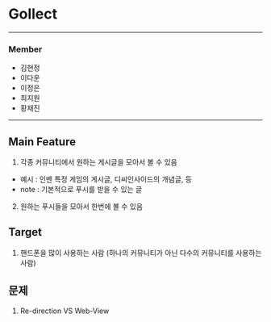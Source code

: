 # Gollect

---
### Member
* 김현정
* 이다운
* 이정은
* 최지원
* 황재진
--- 

## Main Feature
1. 각종 커뮤니티에서 원하는 게시글을 모아서 볼 수 있음
  * 예시 : 인벤 특정 게임의 게시글, 디씨인사이드의 개념글, 등
  * note : 기본적으로 푸시를 받을 수 있는 글
2. 원하는 푸시들을 모아서 한번에 볼 수 있음

## Target
1. 핸드폰을 많이 사용하는 사람
  (하나의 커뮤니티가 아닌 다수의 커뮤니티를 사용하는 사람)

## 문제
1. Re-direction VS Web-View
